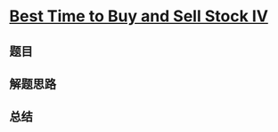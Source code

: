 # [Best Time to Buy and Sell Stock IV](https://leetcode.com/problems/best-time-to-buy-and-sell-stock-iv/)

## 题目


## 解题思路


## 总结


